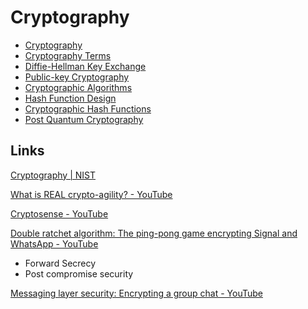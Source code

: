 # Cryptography

- [Cryptography](computer-science/security/cryptography/intro.md)
- [Cryptography Terms](cryptography-terms)
- [Diffie-Hellman Key Exchange](diffie-hellman-key-exchange)
- [Public-key Cryptography](public-key-cryptography)
- [Cryptographic Algorithms](cryptographic-algorithms)
- [Hash Function Design](computer-science/security/cryptography/hash-function-design.md)
- [Cryptographic Hash Functions](cryptographic-hash-functions)
- [Post Quantum Cryptography](computer-science/security/cryptography/post-quantum-cryptography.md)

## Links

[Cryptography | NIST](https://www.nist.gov/cryptography)

[What is REAL crypto-agility? - YouTube](https://www.youtube.com/watch?v=EcuV9XK9czI)

[Cryptosense - YouTube](https://www.youtube.com/@Cryptosense/)

[Double ratchet algorithm: The ping-pong game encrypting Signal and WhatsApp - YouTube](https://www.youtube.com/watch?v=7uEeE3TUqmU)

- Forward Secrecy
- Post compromise security

[Messaging layer security: Encrypting a group chat - YouTube](https://www.youtube.com/watch?v=FESp2LHd42U)
